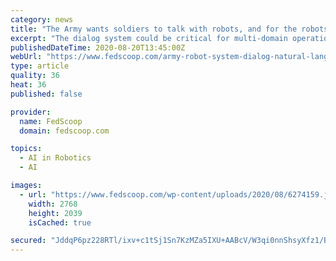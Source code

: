 ```yaml
---
category: news
title: "The Army wants soldiers to talk with robots, and for the robots to talk back"
excerpt: "The dialog system could be critical for multi-domain operations where autonomous systems can receive commands and relay information back to operators."
publishedDateTime: 2020-08-20T13:45:00Z
webUrl: "https://www.fedscoop.com/army-robot-system-dialog-natural-language-processing/"
type: article
quality: 36
heat: 36
published: false

provider:
  name: FedScoop
  domain: fedscoop.com

topics:
  - AI in Robotics
  - AI

images:
  - url: "https://www.fedscoop.com/wp-content/uploads/2020/08/6274159.jpg"
    width: 2768
    height: 2039
    isCached: true

secured: "JddqP6pz228RTl/ixv+c1tSj1Sn7KzMZa5IXU+AABcV/W3qi0nnShsyXfz1/B8bCCG58Vi61Nx1c4dPhLPkwnln+5LBDjBPSyxapUXIJ3ZzD+AzzjH8uY2seCnSlX8FmqJpuP6gLQyKJIZzUMLvfGaPewUQAJ0khKuIbSnbsJaUPzt1sT/e1PI6iL4EgOco+mfi8mOapyFD47kOCc1KagtvRniH6QvjEVngAV7m+XqjjcHQnl1lflPGPasXkfCaYZKPvmfCnIzlY60j0TNf6QSn4r2BqCn9S/PHFFuRDp6J/L/fhZaM6tG/YEIl2hLbBA14kCQyGWx0hQjAq91BnIg==;8xYeAHGgU18vdGhX9Gy7xg=="
---
```


